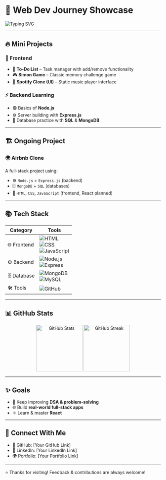 # 🚀 Web Dev Journey Showcase  

![Typing SVG](https://readme-typing-svg.herokuapp.com?font=Fira+Code&size=24&pause=1000&color=00C853&width=500&lines=Hi+There!+👋;I'm+learning+Full+Stack+Development;Frontend+%E2%9E%9A+Backend+%E2%9E%9A+Databases;Currently+building+Airbnb+Clone+%F0%9F%8F%A1)  

---

## 🔥 Mini Projects  

### 🎯 Frontend  
- 📝 **To-Do List** – Task manager with add/remove functionality  
- 🎮 **Simon Game** – Classic memory challenge game  
- 🎵 **Spotify Clone (UI)** – Static music player interface  

### ⚡ Backend Learning  
- 🟢 Basics of **Node.js**  
- ⚙️ Server building with **Express.js**  
- 💾 Database practice with **SQL** & **MongoDB**  

---

## 🏗️ Ongoing Project  
### 🌍 **Airbnb Clone**  
A full-stack project using:  
- ⚙️ `Node.js` + `Express.js` (backend)  
- 🗄️ `MongoDB` + `SQL` (databases)  
- 🎨 `HTML`, `CSS`, `JavaScript` (frontend, React planned)  

---

## 📚 Tech Stack  

| **Category**   | **Tools** |
|----------------|-----------|
| 🌐 Frontend    | ![HTML](https://img.shields.io/badge/HTML5-E34F26?style=for-the-badge&logo=html5&logoColor=white)<br>![CSS](https://img.shields.io/badge/CSS3-1572B6?style=for-the-badge&logo=css3&logoColor=white)<br>![JavaScript](https://img.shields.io/badge/JavaScript-F7DF1E?style=for-the-badge&logo=javascript&logoColor=black) |
| ⚙️ Backend     | ![Node.js](https://img.shields.io/badge/Node.js-43853D?style=for-the-badge&logo=node.js&logoColor=white)<br>![Express](https://img.shields.io/badge/Express.js-000000?style=for-the-badge&logo=express&logoColor=white) |
| 🗄️ Database    | ![MongoDB](https://img.shields.io/badge/MongoDB-4EA94B?style=for-the-badge&logo=mongodb&logoColor=white)<br>![MySQL](https://img.shields.io/badge/MySQL-005C84?style=for-the-badge&logo=mysql&logoColor=white) |
| 🛠️ Tools       | ![GitHub](https://img.shields.io/badge/GitHub-100000?style=for-the-badge&logo=github&logoColor=white) |

---

## 📊 GitHub Stats  

<p align="center">
  <img src="https://github-readme-stats.vercel.app/api?username=YOUR_USERNAME&show_icons=true&theme=tokyonight" alt="GitHub Stats" height="150"/>
  <img src="https://github-readme-streak-stats.herokuapp.com/?user=YOUR_USERNAME&theme=tokyonight" alt="GitHub Streak" height="150"/>
</p>  

---

## ✨ Goals  
- 🚀 Keep improving **DSA & problem-solving**  
- 🌐 Build **real-world full-stack apps**  
- ⚛️ Learn & master **React**  

---

## 🌟 Connect With Me  
- 🔗 GitHub: [Your GitHub Link]  
- 💼 LinkedIn: [Your LinkedIn Link]  
- 🌍 Portfolio: [Your Portfolio Link]  

---

⭐️ Thanks for visiting! Feedback & contributions are always welcome!  
